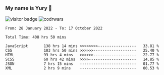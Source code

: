 ### My name is Yury 👋 
![visitor badge](https://visitor-badge.glitch.me/badge?page_id=litury.visitor-badge&left_text=My%20Page%20Visitors)  ![codrwars](https://www.codewars.com/users/litury/badges/micro) 


<!--START_SECTION:waka-->

```text
From: 28 January 2022 - To: 17 October 2022

Total Time: 408 hrs 50 mins

JavaScript       138 hrs 14 mins >>>>>>>>-----------------   33.81 %
CSS              103 hrs 50 mins >>>>>>-------------------   25.40 %
HTML             93 hrs 4 mins   >>>>>>-------------------   22.77 %
SCSS             60 hrs 42 mins  >>>>---------------------   14.85 %
JSON             7 hrs 15 mins   -------------------------   01.77 %
XML              2 hrs 9 mins    -------------------------   00.53 %
```

<!--END_SECTION:waka-->

